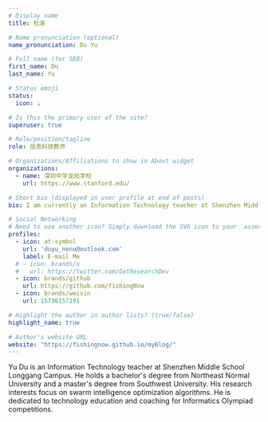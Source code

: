 ```yaml
---
# Display name
title: 杜渝

# Name pronunciation (optional)
name_pronunciation: Du Yu

# Full name (for SEO)
first_name: Du
last_name: Yu

# Status emoji
status:
  icon: ☕️

# Is this the primary user of the site?
superuser: true

# Role/position/tagline
role: 信息科技教师

# Organizations/Affiliations to show in About widget
organizations:
  - name: 深圳中学龙岗学校
    url: https://www.stanford.edu/

# Short bio (displayed in user profile at end of posts)
bio: I am currently an Information Technology teacher at Shenzhen Middle School Longgang Campus, and I also serve as a coach for the Informatics Olympiad.

# Social Networking
# Need to use another icon? Simply download the SVG icon to your `assets/media/icons/` folder.
profiles:
  - icon: at-symbol
    url: 'duyu_nenu@outlook.com'
    label: E-mail Me
  # - icon: brands/x
  #   url: https://twitter.com/GetResearchDev
  - icon: brands/github
    url: https://github.com/fishingNow
  - icon: brands/weixin
    url: 15736157191

# Highlight the author in author lists? (true/false)
highlight_name: true

# Author's website URL
website: "https://fishingnow.github.io/myBlog/"
---
```


Yu Du is an Information Technology teacher at Shenzhen Middle School Longgang Campus. He holds a bachelor's degree from Northeast Normal University and a master's degree from Southwest University. His research interests focus on swarm intelligence optimization algorithms. He is dedicated to technology education and coaching for Informatics Olympiad competitions.
